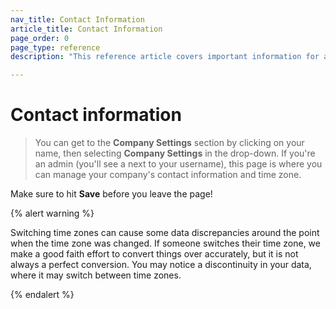 ```yaml
---
nav_title: Contact Information
article_title: Contact Information
page_order: 0
page_type: reference
description: "This reference article covers important information for admins on managing your company's contact information and time zone in Braze."

---
```


# Contact information

<style>
.fa-crown {
  color: gold;
}
</style>

> You can get to the **Company Settings** section by clicking on your name, then selecting **Company Settings** in the drop-down. If you're an admin (you'll see a <i class="fas  fa-crown" aria-label="crown icon"></i> next to your username), this page is where you can manage your company's contact information and time zone.

Make sure to hit **Save** before you leave the page!

{% alert warning %}

Switching time zones can cause some data discrepancies around the point when the time zone was changed. If someone switches their time zone, we make a good faith effort to convert things over accurately, but it is not always a perfect conversion. You may notice a discontinuity in your data, where it may switch between time zones.

{% endalert %}
